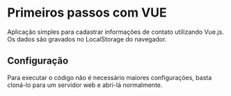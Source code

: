 # Primeiros passos com VUE

Aplicação simples para cadastrar informações de contato utilizando Vue.js. 
Os dados são gravados no LocalStorage do navegador.

## Configuração

Para executar o código não é necessário maiores configurações, basta cloná-lo para um servidor web e abri-lá normalmente.
